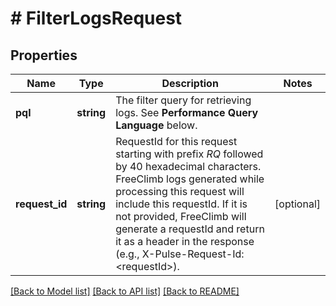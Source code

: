 # # FilterLogsRequest

## Properties

Name | Type | Description | Notes
------------ | ------------- | ------------- | -------------
**pql** | **string** | The filter query for retrieving logs. See **Performance Query Language** below. | 
**request_id** | **string** | RequestId for this request starting with prefix *RQ* followed by 40 hexadecimal characters. FreeClimb logs generated while processing this request will include this requestId. If it is not provided, FreeClimb will generate a requestId and return it as a header in the response (e.g., X-Pulse-Request-Id: &lt;requestId&gt;). | [optional] 

[[Back to Model list]](../../README.md#documentation-for-models) [[Back to API list]](../../README.md#documentation-for-api-endpoints) [[Back to README]](../../README.md)


